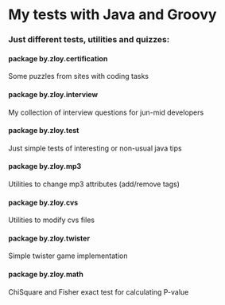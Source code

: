 My tests with Java and Groovy
============

### Just different tests, utilities and quizzes:

#### package by.zloy.certification
Some puzzles from sites with coding tasks 

#### package by.zloy.interview
My collection of interview questions for jun-mid developers

#### package by.zloy.test
Just simple tests of interesting or non-usual java tips

#### package by.zloy.mp3
Utilities to change mp3 attributes (add/remove tags)

#### package by.zloy.cvs
Utilities to modify cvs files

#### package by.zloy.twister
Simple twister game implementation

#### package by.zloy.math
ChiSquare and Fisher exact test for calculating P-value